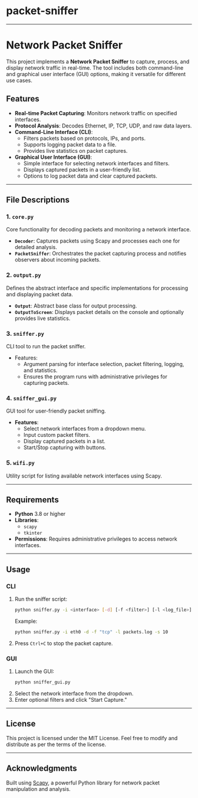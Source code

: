 # packet-sniffer

---

# Network Packet Sniffer

This project implements a **Network Packet Sniffer** to capture, process, and display network traffic in real-time. The tool includes both command-line and graphical user interface (GUI) options, making it versatile for different use cases.

## Features

- **Real-time Packet Capturing**: Monitors network traffic on specified interfaces.
- **Protocol Analysis**: Decodes Ethernet, IP, TCP, UDP, and raw data layers.
- **Command-Line Interface (CLI)**:
  - Filters packets based on protocols, IPs, and ports.
  - Supports logging packet data to a file.
  - Provides live statistics on packet captures.
- **Graphical User Interface (GUI)**:
  - Simple interface for selecting network interfaces and filters.
  - Displays captured packets in a user-friendly list.
  - Options to log packet data and clear captured packets.

---

## File Descriptions

### 1. `core.py`
Core functionality for decoding packets and monitoring a network interface.  
- **`Decoder`**: Captures packets using Scapy and processes each one for detailed analysis.  
- **`PacketSniffer`**: Orchestrates the packet capturing process and notifies observers about incoming packets.

### 2. `output.py`
Defines the abstract interface and specific implementations for processing and displaying packet data.  
- **`Output`**: Abstract base class for output processing.  
- **`OutputToScreen`**: Displays packet details on the console and optionally provides live statistics.

### 3. `sniffer.py`
CLI tool to run the packet sniffer.  
- Features:
  - Argument parsing for interface selection, packet filtering, logging, and statistics.
  - Ensures the program runs with administrative privileges for capturing packets.  

### 4. `sniffer_gui.py`
GUI tool for user-friendly packet sniffing.  
- **Features**:
  - Select network interfaces from a dropdown menu.
  - Input custom packet filters.
  - Display captured packets in a list.
  - Start/Stop capturing with buttons.

### 5. `wifi.py`
Utility script for listing available network interfaces using Scapy.

---

## Requirements

- **Python** 3.8 or higher
- **Libraries**:
  - `scapy`
  - `tkinter`
- **Permissions**: Requires administrative privileges to access network interfaces.

---

## Usage

### CLI
1. Run the sniffer script:
   ```bash
   python sniffer.py -i <interface> [-d] [-f <filter>] [-l <log_file>] [-s <stats_interval>]
   ```
   Example:
   ```bash
   python sniffer.py -i eth0 -d -f "tcp" -l packets.log -s 10
   ```

2. Press `Ctrl+C` to stop the packet capture.

### GUI
1. Launch the GUI:
   ```bash
   python sniffer_gui.py
   ```
2. Select the network interface from the dropdown.
3. Enter optional filters and click "Start Capture."

---

## License

This project is licensed under the MIT License. Feel free to modify and distribute as per the terms of the license.

---

## Acknowledgments

Built using [Scapy](https://scapy.net/), a powerful Python library for network packet manipulation and analysis.
